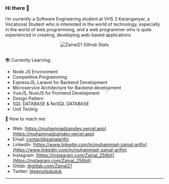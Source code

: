 ### Hi there 👋

I’m currently a Software Engineering student at VHS 2 Karanganyar, a Vocational Student who is interested in the world of technology, especially in the world of web programming, and a web programmer who is quite experienced in creating, developing web-based applications 

<div align="center">
  <img src="https://github-readme-stats.vercel.app/api?username=zainal21&show_icons=true&theme=dracula" alt="Zainal21 Github Stats">
</div>
<br>


 📚 Currently Learning:
- Node JS Environment
- Competitive Programming
- ExpressJS, Laravel for Backend Development
- Microservice Architecture for Backend development
- VueJS, NuxtJS for Frontend Development
- Design Pattern
- SQL DATABASE & NoSQL DATABASE
- Unit Testing 

🚀 How to reach me:
- Web: [https://muhammadzaindev.vercel.app](https://muhammadzaindev.vercel.app)
- Email: [contact@zainalarifin](mailto:zainalarifin080718@gmail.com)
- LinkedIn: [https://www.linkedin.com/in/muhammad-zainal-arifin](https://www.linkedin.com/in/muhammad-zainal-arifin)
- Instagram: [https://instagram.com/Zainal_256bit](https://instagram.com/Zainal_256bit)
- Gitlab: [@gitlab.com/Zainal21](https://gitlab.com/Zainal21)
- Twitter: [@penulisduduk](https://twitter.com/Penulisduduk)

---
